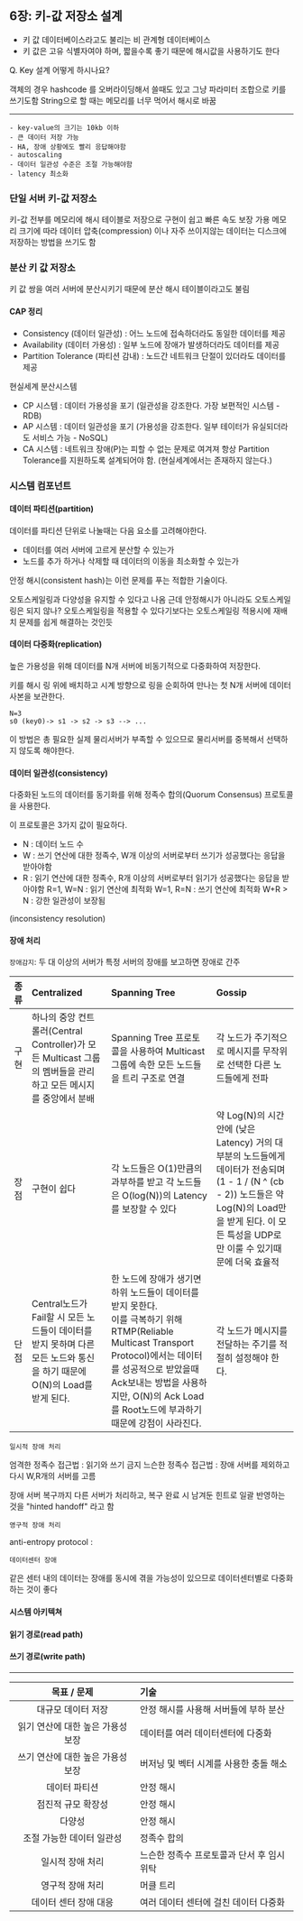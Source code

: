 ## 6장: 키-값 저장소 설계

- 키 값 데이터베이스라고도 불리는 비 관계형 데이터베이스
- 키 값은 고유 식별자여야 하며, 짧을수록 좋기 때문에 해시값을 사용하기도 한다

Q. Key 설계 어떻게 하시나요?

객체의 경우 hashcode 를 오버라이딩해서 쓸때도 있고 그냥 파라미터 조합으로 키를 쓰기도함
String으로 할 때는 메모리를 너무 먹어서 해시로 바꿈

---

```
- key-value의 크기는 10kb 이하
- 큰 데이터 저장 가능
- HA, 장애 상황에도 빨리 응답해야함
- autoscaling
- 데이터 일관성 수준은 조절 가능해야함
- latency 최소화
```

### 단일 서버 키-값 저장소

키-값 전부를 메모리에 해시 테이블로 저장으로 구현이 쉽고 빠른 속도 보장
가용 메모리 크기에 따라 데이터 압축(compression) 이나 자주 쓰이지않는 데이터는 디스크에 저장하는 방법을 쓰기도 함

### 분산 키 값 저장소

키 값 쌍을 여러 서버에 분산시키기 때문에 분산 해시 테이블이라고도 불림

#### CAP 정리

- Consistency (데이터 일관성) : 어느 노드에 접속하더라도 동일한 데이터를 제공
- Availability (데이터 가용성) : 일부 노드에 장애가 발생하더라도 데이터를 제공
- Partition Tolerance (파티션 감내) : 노드간 네트워크 단절이 있더라도 데이터를 제공

현실세계 분산시스템

- CP 시스템 : 데이터 가용성을 포기 (일관성을 강조한다. 가장 보편적인 시스템 - RDB)
- AP 시스템 : 데이터 일관성을 포기 (가용성을 강조한다. 일부 테이터가 유실되더라도 서비스 가능 - NoSQL)
- CA 시스템 : 네트워크 장애(P)는 피할 수 없는 문제로 여겨져 항상 Partition Tolerance를 지원하도록 설계되어야 함. (현실세계에서는 존재하지 않는다.)

### 시스템 컴포넌트

#### 데이터 파티션(partition)

데이터를 파티션 단위로 나눌때는 다음 요소를 고려해야한다.

- 데이터를 여러 서버에 고르게 분산할 수 있는가
- 노드를 추가 하거나 삭제할 때 데이터의 이동을 최소화할 수 있는가

안정 해시(consistent hash)는 이런 문제를 푸는 적합한 기술이다.

오토스케일링과 다양성을 유지할 수 있다고 나옴
근데 안정해시가 아니라도 오토스케일링은 되지 않나?
오토스케일링을 적용할 수 있다기보다는 오토스케일링 적용시에 재배치 문제를 쉽게 해결하는 것인듯

#### 데이터 다중화(replication)

높은 가용성을 위해 데이터를 N개 서버에 비동기적으로 다중화하여 저장한다.

키를 해시 링 위에 배치하고 시계 방향으로 링을 순회하여 만나는 첫 N개 서버에 데이터 사본을 보관한다.

```
N=3
s0 (key0)-> s1 -> s2 -> s3 --> ...
```

이 방법은 총 필요한 실제 물리서버가 부족할 수 있으므로 물리서버를 중복해서 선택하지 않도록 해야한다.

#### 데이터 일관성(consistency)

다중화된 노드의 데이터를 동기화를 위해 정족수 합의(Quorum Consensus) 프로토콜을 사용한다.

이 프로토콜은 3가지 값이 필요하다.

- N : 데이터 노드 수
- W : 쓰기 연산에 대한 정족수, W개 이상의 서버로부터 쓰기가 성공했다는 응답을 받아야함
- R : 읽기 연산에 대한 정족수, R개 이상의 서버로부터 읽기가 성공했다는 응답을 받아야함
  R=1, W=N : 읽기 연산에 최적화
  W=1, R=N : 쓰기 연산에 최적화
  W+R > N : 강한 일관성이 보장됨

(inconsistency resolution)

#### 장애 처리

`장애감지`: 두 대 이상의 서버가 특정 서버의 장애를 보고하면 장애로 간주

| 종류 | Centralized                                                                                                             | Spanning Tree                                                                                                                                                                                                                                                | Gossip                                                                                                                                                                                                |
| :--: | :---------------------------------------------------------------------------------------------------------------------- | :----------------------------------------------------------------------------------------------------------------------------------------------------------------------------------------------------------------------------------------------------------- | :---------------------------------------------------------------------------------------------------------------------------------------------------------------------------------------------------- |
| 구현 | 하나의 중앙 컨트롤러(Central Controller)가 모든 Multicast 그룹의 멤버들을 관리하고 모든 메시지를 중앙에서 분배          | Spanning Tree 프로토콜을 사용하여 Multicast 그룹에 속한 모든 노드들을 트리 구조로 연결                                                                                                                                                                       | 각 노드가 주기적으로 메시지를 무작위로 선택한 다른 노드들에게 전파                                                                                                                                    |
| 장점 | 구현이 쉽다                                                                                                             | 각 노드들은 O(1)만큼의 과부하를 받고 각 노드들은 O(log(N))의 Latency를 보장할 수 있다                                                                                                                                                                        | 약 Log(N)의 시간안에 (낮은 Latency) 거의 대부분의 노드들에게 데이터가 전송되며 (1 - 1 / (N ^ (cb - 2)) 노드들은 약 Log(N)의 Load만을 받게 된다. 이 모든 특성을 UDP로만 이룰 수 있기때문에 더욱 효율적 |
| 단점 | Central노드가 Fail할 시 모든 노드들이 데이터를 받지 못하며 다른 모든 노드와 통신을 하기 때문에 O(N)의 Load를 받게 된다. | 한 노드에 장애가 생기면 하위 노드들이 데이터를 받지 못한다.<br> 이를 극복하기 위해 RTMP(Reliable Multicast Transport Protocol)에서는 데이터를 성공적으로 받았을때 Ack보내는 방법을 사용하지만, O(N)의 Ack Load를 Root노드에 부과하기 때문에 강점이 사라진다. | 각 노드가 메시지를 전달하는 주기를 적절히 설정해야 한다.                                                                                                                                              |

`일시적 장애 처리`

엄격한 정족수 접근법 : 읽기와 쓰기 금지
느슨한 정족수 접근법 : 장애 서버를 제외하고 다시 W,R개의 서버를 고름

장애 서버 복구까지 다른 서버가 처리하고, 복구 완료 시 남겨둔 힌트로 일괄 반영하는 것을 "hinted handoff" 라고 함

`영구적 장애 처리`

anti-entropy protocol :

`데이터센터 장애`

같은 센터 내의 데이터는 장애를 동시에 겪을 가능성이 있으므로 데이터센터별로 다중화하는 것이 좋다

#### 시스템 아키텍쳐

#### 읽기 경로(read path)

#### 쓰기 경로(write path)

---

|            목표 / 문제            | 기술                                       |
| :-------------------------------: | :----------------------------------------- |
|        대규모 데이터 저장         | 안정 해시를 사용해 서버들에 부하 분산      |
| 읽기 연산에 대한 높은 가용성 보장 | 데이터를 여러 데이터센터에 다중화          |
| 쓰기 연산에 대한 높은 가용성 보장 | 버저닝 및 벡터 시계를 사용한 충돌 해소     |
|           데이터 파티션           | 안정 해시                                  |
|        점진적 규모 확장성         | 안정 해시                                  |
|              다양성               | 안정 해시                                  |
|     조절 가능한 데이터 일관성     | 정족수 합의                                |
|         일시적 장애 처리          | 느슨한 정족수 프로토콜과 단서 후 임시 위탁 |
|         영구적 장애 처리          | 머클 트리                                  |
|       데이터 센터 장애 대응       | 여러 데이터 센터에 걸친 데이터 다중화      |
